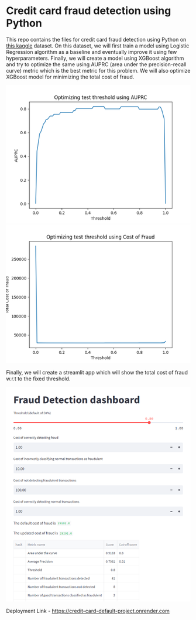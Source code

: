 # Credit card fraud detection using Python

This repo contains the files for credit card fraud detection using Python on [this kaggle](https://www.kaggle.com/datasets/mlg-ulb/creditcardfraud) dataset. On this dataset, we will first train a model using Logistic Regression algorithm as a baseline and eventually improve it using few hyperparameters. Finally, we will create a model using XGBoost algorithm and try to optimize the same using AUPRC (area under the precision-recall curve) metric which is the best metric for this problem. We will also optimize XGBoost model for minimizing the total cost of fraud. 

![AUPRC](./Optimizing-threshold-AUPRC.png)
![TCF](./Optimizing-threshold%20-Total-Cost-of-Fraud.png)

Finally, we will create a streamlit app which will show the total cost of fraud w.r.t to the fixed threshold.

![](./app.png)

Deployment Link - https://credit-card-default-project.onrender.com
